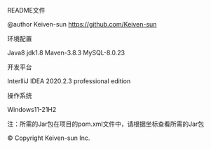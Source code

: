 README文件

@author Keiven-sun  https://github.com/Keiven-sun

环境配置

Java8 jdk1.8  Maven-3.8.3  MySQL-8.0.23

开发平台

InterlliJ IDEA 2020.2.3 professional edition

操作系统

Windows11-21H2

注：所需的Jar包在项目的pom.xml文件中，请根据坐标查看所需的Jar包





© Copyright Keiven-sun Inc.



